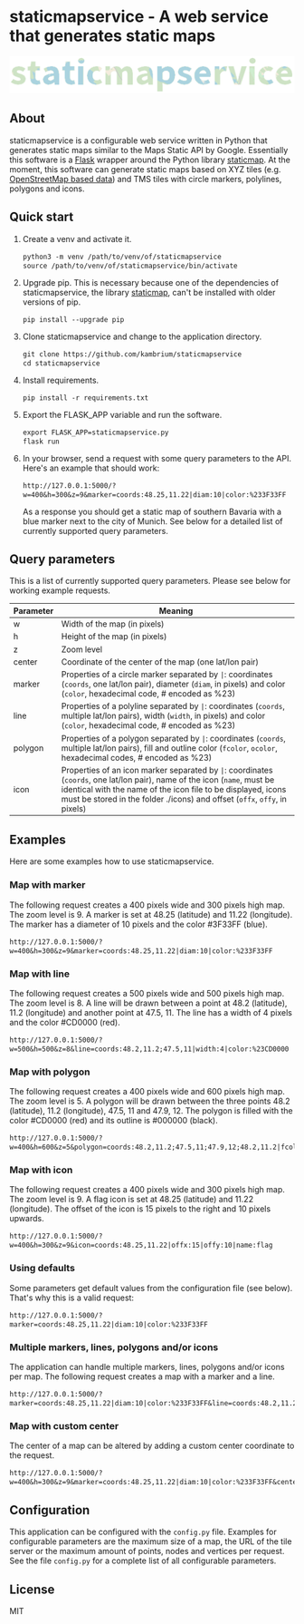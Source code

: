 staticmapservice - A web service that generates static maps
===========================================================

![staticmapservice logo](logo.png)

About
-----
staticmapservice is a configurable web service written in Python that generates static maps similar to the Maps Static API by Google. Essentially this software is a [Flask](http://flask.pocoo.org/) wrapper around the Python library [staticmap](https://github.com/komoot/staticmap). At the moment, this software can generate static maps based on XYZ tiles (e.g. [OpenStreetMap based data](https://wiki.openstreetmap.org/wiki/Tile_servers)) and TMS tiles with circle markers, polylines, polygons and icons.

Quick start
-----------
1. Create a venv and activate it.
    ```
    python3 -m venv /path/to/venv/of/staticmapservice
    source /path/to/venv/of/staticmapservice/bin/activate
    ```
2. Upgrade pip. This is necessary because one of the dependencies of staticmapservice, the library [staticmap](https://github.com/komoot/staticmap), can't be installed with older versions of pip.
    ```
    pip install --upgrade pip
    ```
3. Clone staticmapservice and change to the application directory.
    ```
    git clone https://github.com/kambrium/staticmapservice
    cd staticmapservice
    ```
4. Install requirements.
    ```
    pip install -r requirements.txt
    ```
5. Export the FLASK_APP variable and run the software.
    ```
    export FLASK_APP=staticmapservice.py
    flask run
    ```
6. In your browser, send a request with some query parameters to the API. Here's an example that should work:
    ```
    http://127.0.0.1:5000/?w=400&h=300&z=9&marker=coords:48.25,11.22|diam:10|color:%233F33FF
    ```
    As a response you should get a static map of southern Bavaria with a blue marker next to the city of Munich. See below for a detailed list of currently supported query parameters.

Query parameters
----------------
This is a list of currently supported query parameters. Please see below for working example requests.

| Parameter | Meaning |
| --- | --- |
| w | Width of the map (in pixels) |
| h | Height of the map (in pixels) |
| z | Zoom level |
| center | Coordinate of the center of the map (one lat/lon pair) |
| marker | Properties of a circle marker separated by `\|`: coordinates (`coords`, one lat/lon pair), diameter (`diam`, in pixels) and color (`color`, hexadecimal code, # encoded as %23) |
| line | Properties of a polyline separated by `\|`: coordinates (`coords`, multiple lat/lon pairs), width (`width`, in pixels) and color (`color`, hexadecimal code, # encoded as %23) |
| polygon | Properties of a polygon separated by `\|`: coordinates (`coords`, multiple lat/lon pairs), fill and outline color (`fcolor`, `ocolor`, hexadecimal codes, # encoded as %23) |
| icon | Properties of an icon marker separated by `\|`: coordinates (`coords`, one lat/lon pair), name of the icon (`name`, must be identical with the name of the icon file to be displayed, icons must be stored in the folder ./icons) and offset (`offx`, `offy`, in pixels) |

Examples
--------
Here are some examples how to use staticmapservice.

### Map with marker
The following request creates a 400 pixels wide and 300 pixels high map. The zoom level is 9. A marker is set at 48.25 (latitude) and 11.22 (longitude). The marker has a diameter of 10 pixels and the color #3F33FF (blue).
```
http://127.0.0.1:5000/?w=400&h=300&z=9&marker=coords:48.25,11.22|diam:10|color:%233F33FF
```

### Map with line
The following request creates a 500 pixels wide and 500 pixels high map. The zoom level is 8. A line will be drawn between a point at 48.2 (latitude), 11.2 (longitude) and another point at 47.5, 11. The line has a width of 4 pixels and the color #CD0000 (red).
```
http://127.0.0.1:5000/?w=500&h=500&z=8&line=coords:48.2,11.2;47.5,11|width:4|color:%23CD0000
```

### Map with polygon
The following request creates a 400 pixels wide and 600 pixels high map. The zoom level is 5. A polygon will be drawn between the three points 48.2 (latitude), 11.2 (longitude), 47.5, 11 and 47.9, 12. The polygon is filled with the color #CD0000 (red) and its outline is #000000 (black).
```
http://127.0.0.1:5000/?w=400&h=600&z=5&polygon=coords:48.2,11.2;47.5,11;47.9,12;48.2,11.2|fcolor:%23CD0000|ocolor:%23000000
```

### Map with icon
The following request creates a 400 pixels wide and 300 pixels high map. The zoom level is 9. A flag icon is set at 48.25 (latitude) and 11.22 (longitude). The offset of the icon is 15 pixels to the right and 10 pixels upwards.
```
http://127.0.0.1:5000/?w=400&h=300&z=9&icon=coords:48.25,11.22|offx:15|offy:10|name:flag
```

### Using defaults
Some parameters get default values from the configuration file (see below). That's why this is a valid request:
```
http://127.0.0.1:5000/?marker=coords:48.25,11.22|diam:10|color:%233F33FF
```

### Multiple markers, lines, polygons and/or icons
The application can handle multiple markers, lines, polygons and/or icons per map. The following request creates a map with a marker and a line.
```
http://127.0.0.1:5000/?marker=coords:48.25,11.22|diam:10|color:%233F33FF&line=coords:48.2,11.2;47.5,11|width:4|color:%23CD0000
```

### Map with custom center
The center of a map can be altered by adding a custom center coordinate to the request.
```
http://127.0.0.1:5000/?w=400&h=300&z=9&marker=coords:48.25,11.22|diam:10|color:%233F33FF&center=48,11.7
```

Configuration
-------------
This application can be configured with the `config.py` file. Examples for configurable parameters are the maximum size of a map, the URL of the tile server or the maximum amount of points, nodes and vertices per request. See the file `config.py` for a complete list of all configurable parameters.

License
-------
MIT